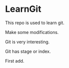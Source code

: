 # LearnGit

This repo is used to learn git.

Make some modifications.

Git is very interesting.

Git has stage or index.

First add.
